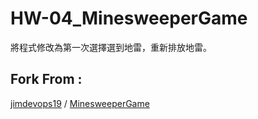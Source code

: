 # HW-04_MinesweeperGame
將程式修改為第一次選擇選到地雷，重新排放地雷。

## Fork From :
[jimdevops19](https://github.com/jimdevops19) / [MinesweeperGame](https://github.com/jimdevops19/MinesweeperGame)
